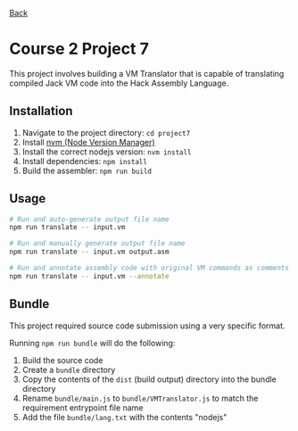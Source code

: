[Back](../README.md)

# Course 2 Project 7

This project involves building a VM Translator that is capable of translating compiled Jack VM code into the Hack Assembly Language.

## Installation

1. Navigate to the project directory: `cd project7`
2. Install [nvm (Node Version Manager)](https://github.com/nvm-sh/nvm?tab=readme-ov-file#installing-and-updating)
3. Install the correct nodejs version: `nvm install`
4. Install dependencies: `npm install`
5. Build the assembler: `npm run build`

## Usage

```sh
# Run and auto-generate output file name
npm run translate -- input.vm

# Run and manually generate output file name
npm run translate -- input.vm output.asm

# Run and annotate assembly code with original VM commands as comments
npm run translate -- input.vm --annotate
```

## Bundle

This project required source code submission using a very specific format.

Running `npm run bundle` will do the following:
1. Build the source code
2. Create a `bundle` directory
3. Copy the contents of the `dist` (build output) directory into the bundle directory
4. Rename `bundle/main.js` to `bundle/VMTranslator.js` to match the requirement entrypoint file name
5. Add the file `bundle/lang.txt` with the contents "nodejs"